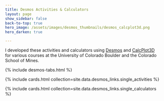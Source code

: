 ```yaml
---
title: Desmos Activities & Calculators
layout: page
show_sidebar: false
back-to-top: true
hero_image: /assets/images/desmos_thumbnails/desmos_calcplot3d.png
hero_darken: true

---
```



I developed these activities and calculators using [Desmos](https://www.desmos.com/) and [CalcPlot3D](https://c3d.libretexts.org/CalcPlot3D/index.html) for various courses at the University of Colorado Boulder and the Colorado School of Mines.

{% include desmos-tabs.html %}

{% include cards.html collection=site.data.desmos_links.single_activities  %}

{% include cards.html collection=site.data.desmos_links.single_calculators %}